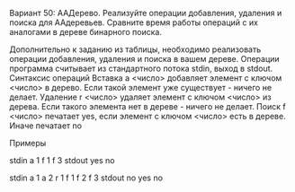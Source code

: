 Вариант 50: AA­Дерево.
Реализуйте операции добавления, удаления и поиска для AA­деревьев. Сравните время работы
операций с их аналогами в дереве бинарного поиска.

Дополнительно к заданию из таблицы, необходимо реализовать операции добавления, удаления и
поиска в вашем дереве.
Операции программа считывает из стандартного потока stdin, выход в stdout.
Синтаксис операций
Вставка
a <число>
добавляет элемент с ключом <число> в дерево. Если такой элемент уже существует - ничего не делает.
Удаление
r <число>
удаляет элемент с ключом <число> из дерева. Если такого элемента нет в дереве - ничего не делает.
Поиск
f <число>
печатает yes, если элемент с ключом <число> есть в дереве. Иначе печатает no

Примеры

stdin
a 1
f 1
f 3
stdout
yes
no

stdin
a 1
a 2
r 1
f 1
f 2
f 3
stdout
no
yes
no
